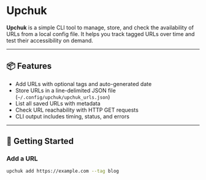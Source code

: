 # Upchuk

**Upchuk** is a simple CLI tool to manage, store, and check the availability of URLs from a local config file. It helps you track tagged URLs over time and test their accessibility on demand.

---

## 📦 Features

- Add URLs with optional tags and auto-generated date
- Store URLs in a line-delimited JSON file (`~/.config/upchuk/upchuk_urls.json`)
- List all saved URLs with metadata
- Check URL reachability with HTTP GET requests
- CLI output includes timing, status, and errors

---

## 🚀 Getting Started

### Add a URL
```bash
upchuk add https://example.com --tag blog
